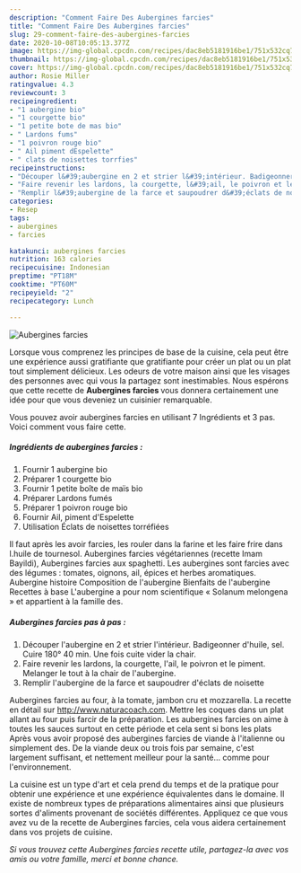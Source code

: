 ```yaml
---
description: "Comment Faire Des Aubergines farcies"
title: "Comment Faire Des Aubergines farcies"
slug: 29-comment-faire-des-aubergines-farcies
date: 2020-10-08T10:05:13.377Z
image: https://img-global.cpcdn.com/recipes/dac8eb5181916be1/751x532cq70/aubergines-farcies-photo-principale-de-la-recette.jpg
thumbnail: https://img-global.cpcdn.com/recipes/dac8eb5181916be1/751x532cq70/aubergines-farcies-photo-principale-de-la-recette.jpg
cover: https://img-global.cpcdn.com/recipes/dac8eb5181916be1/751x532cq70/aubergines-farcies-photo-principale-de-la-recette.jpg
author: Rosie Miller
ratingvalue: 4.3
reviewcount: 3
recipeingredient:
- "1 aubergine bio"
- "1 courgette bio"
- "1 petite bote de mas bio"
- " Lardons fums"
- "1 poivron rouge bio"
- " Ail piment dEspelette"
- " clats de noisettes torrfies"
recipeinstructions:
- "Découper l&#39;aubergine en 2 et strier l&#39;intérieur. Badigeonner d&#39;huile, sel. Cuire 180° 40 min. Une fois cuite vider la chair."
- "Faire revenir les lardons, la courgette, l&#39;ail, le poivron et le piment. Melanger le tout à la chair de l&#39;aubergine."
- "Remplir l&#39;aubergine de la farce et saupoudrer d&#39;éclats de noisette"
categories:
- Resep
tags:
- aubergines
- farcies

katakunci: aubergines farcies 
nutrition: 163 calories
recipecuisine: Indonesian
preptime: "PT18M"
cooktime: "PT60M"
recipeyield: "2"
recipecategory: Lunch

---
```



![Aubergines farcies](https://img-global.cpcdn.com/recipes/dac8eb5181916be1/751x532cq70/aubergines-farcies-photo-principale-de-la-recette.jpg)

Lorsque vous comprenez les principes de base de la cuisine, cela peut être une expérience aussi gratifiante que gratifiante pour créer un plat ou un plat tout simplement délicieux. Les odeurs de votre maison ainsi que les visages des personnes avec qui vous la partagez sont inestimables. Nous espérons que cette recette de <strong> Aubergines farcies </strong> vous donnera certainement une idée pour que vous deveniez un cuisinier remarquable.

<!--inarticleads1-->

Vous pouvez avoir aubergines farcies en utilisant 7 Ingrédients et 3 pas. Voici comment vous faire cette.

##### Ingrédients de aubergines farcies :

1. Fournir 1 aubergine bio
1. Préparer 1 courgette bio
1. Fournir 1 petite boîte de maïs bio
1. Préparer  Lardons fumés
1. Préparer 1 poivron rouge bio
1. Fournir  Ail, piment d&#39;Espelette
1. Utilisation  Éclats de noisettes torréfiées


Il faut après les avoir farcies, les rouler dans la farine et les faire frire dans l.huile de tournesol. Aubergines farcies végétariennes (recette Imam Bayildi), Aubergines farcies aux spaghetti. Les aubergines sont farcies avec des légumes : tomates, oignons, ail, épices et herbes aromatiques. Aubergine histoire Composition de l&#39;aubergine Bienfaits de l&#39;aubergine Recettes à base L&#39;aubergine a pour nom scientifique « Solanum melongena » et appartient à la famille des. 

<!--inarticleads2-->

##### Aubergines farcies pas à pas :

1. Découper l&#39;aubergine en 2 et strier l&#39;intérieur. Badigeonner d&#39;huile, sel. Cuire 180° 40 min. Une fois cuite vider la chair.
1. Faire revenir les lardons, la courgette, l&#39;ail, le poivron et le piment. Melanger le tout à la chair de l&#39;aubergine.
1. Remplir l&#39;aubergine de la farce et saupoudrer d&#39;éclats de noisette


Aubergines farcies au four, à la tomate, jambon cru et mozzarella. La recette en détail sur http://www.naturacoach.com. Mettre les coques dans un plat allant au four puis farcir de la préparation. Les aubergines farcies on aime à toutes les sauces surtout en cette période et cela sent si bons les plats Après vous avoir proposé des aubergines farcies de viande à l&#39;italienne ou simplement des. De la viande deux ou trois fois par semaine, c&#39;est largement suffisant, et nettement meilleur pour la santé… comme pour l&#39;environnement. 

<!--inarticleads1-->

<p>
La cuisine est un type d'art et cela prend du temps et de la pratique pour obtenir une expérience et une expérience équivalentes dans le domaine. Il existe de nombreux types de préparations alimentaires ainsi que plusieurs sortes d'aliments provenant de sociétés différentes. Appliquez ce que vous avez vu de la recette de Aubergines farcies, cela vous aidera certainement dans vos projets de cuisine.
</p>

<p>
<i>Si vous trouvez cette Aubergines farcies recette utile, partagez-la avec vos amis ou votre famille, merci et bonne chance.</i>
</p>
